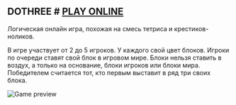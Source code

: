 ## DOTHREE # [PLAY ONLINE](http://dothree.essle.ru)

Логическая онлайн игра, похожая на смесь тетриса и крестиков-ноликов.

В игре участвует от 2 до 5 игроков. У каждого свой цвет блоков. Игроки по очереди ставят свой блок в игровом мире. Блоки нельзя ставить в воздух, а только на основание, блоки игроков или блоки мира. 
Победителем считается тот, кто первым выставит в ряд три своих блока.

![Game preview](https://i.ibb.co/z2btMJm/prev.png)